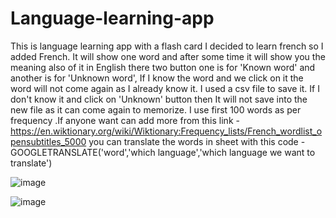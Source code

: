 # Language-learning-app
This is language learning app with a flash card I decided to learn french so I added French. It will show one word and after some time it will show you the meaning also of it in English there two button one is for 'Known word' and another is for 'Unknown word', If I know the word and we click on it the word will not come again as I already know it. I used a csv file to save it. If I don't know it and click on 'Unknown' button then It will not save into the new file as it can come again to memorize.
I use first 100 words as per frequency .If anyone want can add more from this link - 
https://en.wiktionary.org/wiki/Wiktionary:Frequency_lists/French_wordlist_opensubtitles_5000
you can translate the words in sheet with this code - GOOGLETRANSLATE('word','which language','which language we want to translate')


![image](https://github.com/subhrajyotisaha007/Language-learning-app/assets/75173603/39af9cdd-4a33-4f34-b411-7750cd5be301)

![image](https://github.com/subhrajyotisaha007/Language-learning-app/assets/75173603/4ff5aa64-7920-4666-9aab-74f08dd40dd9)

